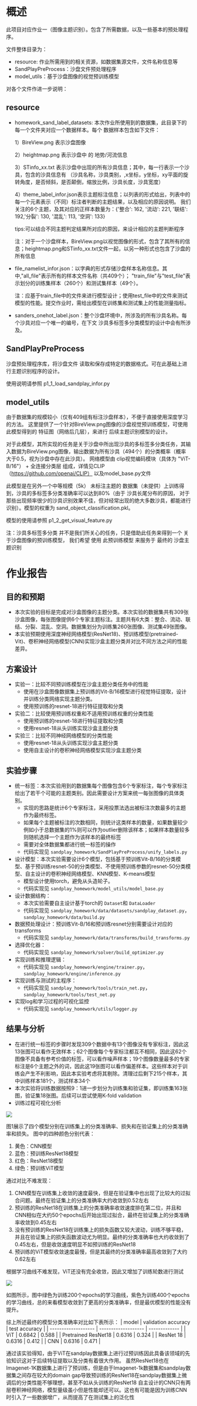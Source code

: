 # 概述

此项目对应作业一（图像主题识别）。包含了所需数据，以及一些基本的预处理程序。

文件整体目录为：

- resource: 作业所需用到的相关资源，如数据集源文件，文件名称信息等
- SandPlayPreProcess：沙盘文件预处理程序
- model_utils：基于沙盘图像的视觉预训练模型

对各个文件作进一步说明：

## resource

- homework_sand_label_datasets: 本次作业所使用到的数据集，此目录下的每一个文件夹对应一个数据样本。每个
  数据样本包含如下文件：

  1）BireView.png 表示沙盘图像

  2）heightmap.png 表示沙盘中 的 地势/河流信息

  3）STinfo_xx.txt 表示沙盘中出现的所有沙具信息；其中，每一行表示一个沙具，包含的沙具信息有
  （沙具名称，沙具类别，,x坐标，y坐标，xy平面的旋转角度，是否倾斜，是否颠倒，缩放比例，沙具长度，沙具宽度）

  4）theme_label_infor.json表示主题标注信息；以列表的形式给出，列表中的每一个元素表示（不同）标注者判断的主题结果，以及相应的原因说明。
  我们关注的6个主题，及其对应的正样本数量为：{'整合': 162, '流动': 221, '联结': 192,'分裂': 130, '混乱': 113, '空洞': 133}

  tips:可以结合不同主题判定结果所对应的原因，来设计相应的主题判断程序

  注：对于一个沙盘样本，BireView.png以视觉图像的形式，包含了其所有的信息；heightmap.png和STinfo_xx.txt文件一起，以另一种形式也包含了沙盘的所有信息
- file_namelist_infor.json：以字典的形式存储沙盘样本名称信息。其中,"all_file"表示所有的样本文件名称（共409个）；
  "train_file"与"test_file"表示划分的训练集样本（260个）和测试集样本（49个）。

  注：应基于train_file中的文件来进行模型设计；使用test_file中的文件来测试模型的性能。提交作业时，需给出模型在训练集和测试集上的性能测量指标。
- sanders_onehot_label.json：整个沙盘环境中，所涉及的所有沙具名称。每个沙具对应一个唯一的编号，在下文 沙具多标签多分类模型的设计中会有所涉及。

## SandPlayPreProcess

沙盘预处理程序库，将沙盘文件 读取和保存成特定的数据格式。可在此基础上进行主题识别程序的设计。

使用说明请参照 p1_1_load_sandplay_infor.py

## model_utils

由于数据集的规模较小（仅有409组有标注沙盘样本），不便于直接使用深度学习的方法。
这里提供了一个针对BireView.png图像的沙盘视觉预训练模型，可使用此模型得到的 特征图（网络后几层），来进行
后续主题识别模型的设计。

对于此模型，其所实现的任务是关于沙盘中所出现沙具的多标签多分类任务，其输入数据为BireView.png图像，输出数据为所有沙具（494个）的分类概率（概率大于0.5，视为沙盘中存在此沙具）。
网络模型由 clip视觉编码模块（具体为 "ViT-B/16"） + 全连接分类层 组成，详情见CLIP（https://github.com/openai/CLIP）
以及model_base.py文件

此模型是在另外一个中等规模（5k） 未标注主题的 数据集（未提供）上训练得到，沙具的多标签多分类准确率可以达到80%（由于 沙具长尾分布的原因，
对于那些出现频率很少的沙具识别效果不佳，但对经常出现的绝大多数沙具，都能进行识别）。模型的权重为 sand_object_classification.pkl。

模型的使用请参照 p1_2_get_visual_feature.py

注：沙具多标签多分类 并不是我们所关心的任务，只是借助此任务来得到一个 关于沙盘图像的预训练模型，
我们希望 使用 此预训练模型 来服务于 最终的 沙盘主题识别




# 作业报告
## 目的和预期

<!-- 为什么要做这个实验，要解决什么问题，有什么预期（假设）？-->

- 本次实验的目标是完成对沙盒图像的主题分类。本次实验的数据集共有309张沙盒图像，每张图像提供6个专家主题标注。主题共有6大类：整合、流动、联结、分裂、混乱、空洞。数据集划分为训练集260张图像、测试集49张图像。
- 本实验预期使用深度神经网络模型(ResNet18)、预训练模型(pretrained-Vit)、卷积神经网络模型(CNN)实现沙盒主题分类并对比不同方法之间的性能差异。

## 方案设计

<!-- 实验组和对照组，控制的变量是什么，观察什么指标，如何验证假设预期？-->

- 实验一：比较不同预训练模型在沙盒主题分类任务中的性能
  - 使用在沙盒图像数据集上预训练的Vit-B/16模型进行视觉特征提取，设计并训练分类网络实现主题分类。
  - 使用预训练的resnet-18进行特征提取和分类
- 实验二：比较使用预训练权重和不适用预训练权重的分类性能
  - 使用预训练的resnet-18进行特征提取和分类
  - 使用resnet-18从头训练实现沙盒主题分类
- 实验三：比较不同神经网络模型的分类性能
  - 使用resnet-18从头训练实现沙盒主题分类
  - 使用自主设计的卷积神经网络模型实现沙盒主题分类


## 实验步骤

<!-- 具体的实验步骤，按顺序一条一条写，或者使用表格。-->

- 统一标签：本次实验用到的数据集每个图像包含6个专家标注，每个专家标注给出了若干个可能的主题类别。因此需要设计方案来统一每张图像的具体类别。
  - 实现的思路是统计6个专家标注，采用投票法选出被标注次数最多的主题作为最终标签。
  - 如果每个主题被标注的次数相同，则统计这类样本的数量，如果数量较少例如小于总数据集的1%则可以作为outlier删除该样本；如果样本数量较多则随机选择一个主题作为该样本的最终标签
  - 需要对全体数据集都进行统一标签的操作
  - 代码实现见 `sandplay_homework/SandPlayPreProcess/unify_labels.py`
- 设计模型：本次实验需要设计6个模型，包括基于预训练Vit-B/16的分类模型、基于预训练resnet-50的分类模型、不使用预训练参数的resnet-50分类模型、自主设计的卷积神经网络模型、KNN模型、K-means模型
  - 模型设计使用torch，避免从头造轮子。
  - 代码实现见 `sandplay_homework/model_utils/model_base.py`
- 设计数据结构：
  - 本次实验需要自主设计基于torch的 `Dataset`和 `DataLoader`
  - 代码实现见 `sandplay_homework/data/datasets/sandplay_dataset.py`，`sandplay_homework/data/build.py`
- 数据预处理设计：预训练Vit-B/16和预训练resnet分别需要设计对应的transforms
  - 代码实现见 `sandplay_homework/data/transforms/build_transforms.py`
- 选择优化器：
  - 代码实现见 `sandplay_homework/solver/build_optimizer.py`
- 实现训练和推理逻辑：
  - 代码实现见 `sandplay_homework/engine/trainer.py`，`sandplay_homework/engine/inference.py`
- 实现训练与测试的主程序：
  - 代码实现见 `sandplay_homework/tools/train_net.py`，`sandplay_homework/tools/test_net.py`
- 实现log和学习过程的可视化监控
  - 代码实现见 `sandplay_homework/utils/logger.py`

## 结果与分析

<!-- 简单比较实验组和对照的结果，理解所控制的变量和实验观测指标的关系，检验前面的实验预期，得出有效结论。-->

- 在进行统一标签的步骤时发现309个数据中有13个图像没有专家标注，因此这13张图可以看作无效样本；62个图像每个专家标注都互不相同，因此这62个图像不具备有参考价值的标签，可以看作噪声样本；19个图像数量最多的专家标注是6个主题之外的词，因此这19张图可以看作偏差样本。这些样本对于训练会产生不利影响，因此本实验考虑将其剔除。清理过后剩下215个样本，其中训练样本181个，测试样本34个
- 本次实验将训练数据按照9：1进一步划分为训练集和验证集，即训练集163张图，验证集18张图。后续可以尝试使用K-fold validation
- 训练过程可视化分析

![](./image/learing_curve.png)

图1展示了四个模型分别在训练集上的分类准确率、损失和在验证集上的分类准确率和损失。
图中的四种颜色分别代表：
1. 黄色：CNN模型 
2. 蓝色：预训练ResNet18模型 
3. 红色：ResNet18模型 
4. 绿色：预训练ViT模型

通过对比不难发现：
1. CNN模型在训练集上收敛的速度最快，但是在验证集中也出现了比较大的过拟合问题。最终在验证集上的分类准确率大约收敛到0.52左右
2. 预训练的ResNet18在训练集上的分类准确率收敛速度排在第二位，并且和CNN相似在大约50个epochs后开始出现过拟合，最终在验证集上的分类准确率收敛到0.45左右 
3. 没有预训练的ResNet18在训练集上的损失函数又较大波动，训练不够平稳，并且在验证集上的损失函数波动尤为明显。最终的分类准确率也大约收敛到了0.45左右，但是收敛速度明显不如预训练的ResNet18
4. 预训练的ViT模型收敛速度最慢，但是其最终的分类准确率最高收敛到了大约0.62左右

根据学习曲线不难发现，ViT还没有完全收敛，因此又增加了训练轮数进行测试 


![](./image/learing_curve2.png)

如图所示，图中绿色为训练200个epochs的学习曲线，紫色为训练400个epochs的学习曲线，总的来看模型收敛到了更高的分类准确率，但是最优模型的性能没有提升。

综上所述最终的模型分类准确率对比如下表所示：
| model               | validation accuracy | test accuracy |
| ------------------- | ------------------- | ------------- |
| ViT                 | 0.6842              | 0.588         |
| Pretrained ResNet18 | 0.6316              | 0.324         |
| ResNet 18           | 0.6316              | 0.412         |
| CNN                 | 0.6316              | 0.471         |

通过该实验得知，由于ViT在sandplay数据集上进行过预训练因此具备该领域的先验知识这对于后续特征提取以及分类有着很大作用。
虽然ResNet18也在Imagenet-1K数据集上进行了预训练，但是由于Imagenet-1k数据集和sandplay数据集之间存在较大的domain gap导致预训练的ResNet18在sandplay数据集上微调后的分类性能不够理想，甚至不如从头训练的ResNet18
自主设计的CNN只有两层卷积神经网络，模型量级虽小但是性能却还可以。这也有可能是因为训练CNN时引入了一些数据增广，从而提高了在测试集上的泛化性
